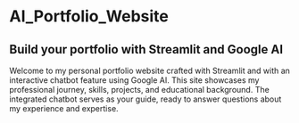 # AI_Portfolio_Website
## Build your portfolio with Streamlit and Google AI

Welcome to my personal portfolio website crafted with Streamlit and with an interactive chatbot feature using Google AI. This site showcases my professional journey, skills, projects, and educational background. The integrated chatbot serves as your guide, ready to answer questions about my experience and expertise.
